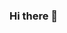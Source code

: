 ### Hi there 👋

<!--
**Atlas78/Atlas78** is a ✨ _special_ ✨ repository because its `README.md` (this file) appears on your GitHub profile.

Here are some ideas to get you started:

<p align="center">
<a href="https://github.com/TheCloverly">
<img height="180em" src="https://github-readme-stats-eight-theta.vercel.app/api?username=Altlas78&show_icons=true&theme=algolia&include_all_commits=true&count_private=true"/>
<img height="180em" src="https://github-readme-stats-eight-theta.vercel.app/api/top-langs/?username=TheCloverly&layout=compact&langs_count=8&theme=algolia"/>
</a>
</p>
